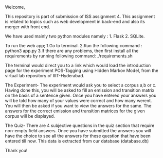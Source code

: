 Welcome,

This repository is part of submission of ISS assignment 4.
This assignment is related to topics such as web development in back-end and also its merger with front end.

We have used mainly two python modules namely : 1. Flask 2. SQLite.

To run the web app;
1.Go to terminal.
2.Run the following command :
python3 app.py
3.If there are any problems, then first install all the requirements by running following command:
./requirements.sh

The terminal would direct you to a link which would load the introduction page for the experiment POS-Tagging using Hidden Markov Model, from the virtual lab repository of IIIT-Hyderabad.

The Experiment-
The experiment would ask you to select a corpus a,b or c. Having done this, you will be asked to fill an emission and transition matrix on the basis of a sentence given. Once you have entered your answers you will be told how many of your values were correct and how many werent.
You will then be asked if you want to view the answers for the same.
The answers for the correct emission and transition matrices for the given corpus will be displayed.

The Quiz-
There are 4 subjective questions in the quiz section that require non-empty field answers.
Once you have submitted the answers you will have the choice to see all the answers for these question that have been entered till now.
This data is extracted from our database (database.db)

Thank you!
